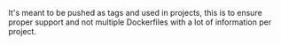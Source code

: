 It's meant to be pushed as tags and used in projects, this is to ensure proper support and not multiple Dockerfiles with a lot of information per project.
